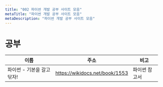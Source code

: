 ```yaml
---
title: "002 파이썬 개발 공부 사이트 모음"
metaTitle: "파이썬 개발 공부 사이트 모음"
metaDescription: "파이썬 개발 공부 사이트 모음"
---
```


# 공부
|이름|주소|비고|
|---|---------------------|-----|
|파이썬 - 기본을 갈고 닦자!|https://wikidocs.net/book/1553|파이썬 참고서|